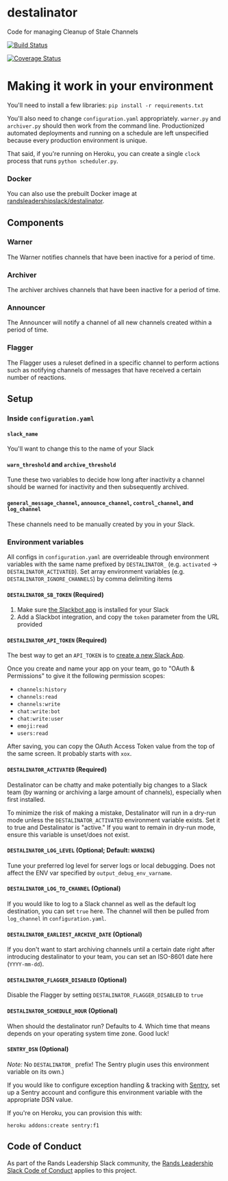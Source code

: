# destalinator
Code for managing Cleanup of Stale Channels

[![Build Status](https://travis-ci.org/randsleadershipslack/destalinator.svg?branch=master)](https://travis-ci.org/randsleadershipslack/destalinator)

[![Coverage Status](https://coveralls.io/repos/github/randsleadershipslack/destalinator/badge.svg?branch=master)](https://coveralls.io/github/randsleadershipslack/destalinator?branch=master)

# Making it work in your environment
You'll need to install a few libraries: `pip install -r requirements.txt`

You'll also need to change `configuration.yaml` appropriately. `warner.py` and `archiver.py` should then work from the command line. Productionized automated deployments and running on a schedule are left unspecified because every production environment is unique.

That said, if you're running on Heroku, you can create a single `clock` process that runs `python scheduler.py`.

### Docker
You can also use the prebuilt Docker image at [randsleadershipslack/destalinator](https://hub.docker.com/r/randsleadershipslack/destalinator/).

## Components

### Warner

The Warner notifies channels that have been inactive for a period of time.

### Archiver

The archiver archives channels that have been inactive for a period of time.

### Announcer

The Announcer will notify a channel of all new channels created within a period of time.

### Flagger

The Flagger uses a ruleset defined in a specific channel to perform actions such as notifying channels of messages that have received a certain number of reactions.

## Setup

### Inside `configuration.yaml`

#### `slack_name`

You'll want to change this to the name of your Slack

#### `warn_threshold` and `archive_threshold`

Tune these two variables to decide how long after inactivity a channel should be warned for inactivity and then subsequently archived.

#### `general_message_channel`, `announce_channel`, `control_channel`, and `log_channel`

These channels need to be manually created by you in your Slack.

### Environment variables

All configs in `configuration.yaml` are overrideable through environment variables with the same name prefixed by `DESTALINATOR_` (e.g. `activated` -> `DESTALINATOR_ACTIVATED`). Set array environment variables (e.g. `DESTALINATOR_IGNORE_CHANNELS`) by comma delimiting items

#### `DESTALINATOR_SB_TOKEN` (Required)

1. Make sure [the Slackbot app](https://slack.com/apps/A0F81R8ET-slackbot) is installed for your Slack
2. Add a Slackbot integration, and copy the `token` parameter from the URL provided

#### `DESTALINATOR_API_TOKEN` (Required)

The best way to get an `API_TOKEN` is to [create a new Slack App](https://api.slack.com/apps/new).

Once you create and name your app on your team, go to "OAuth & Permissions" to give it the following permission scopes:

- `channels:history`
- `channels:read`
- `channels:write`
- `chat:write:bot`
- `chat:write:user`
- `emoji:read`
- `users:read`

After saving, you can copy the OAuth Access Token value from the top of the same screen. It probably starts with `xox`.

#### `DESTALINATOR_ACTIVATED` (Required)

Destalinator can be chatty and make potentially big changes to a Slack team (by warning or archiving a large amount of channels), especially when first installed.

To minimize the risk of making a mistake, Destalinator will run in a dry-run mode unless the `DESTALINATOR_ACTIVATED` environment variable exists. Set it to true and Destalinator is "active." If you want to remain in dry-run mode, ensure this variable is unset/does not exist.

#### `DESTALINATOR_LOG_LEVEL` (Optional; Default: `WARNING`)

Tune your preferred log level for server logs or local debugging. Does not affect the ENV var specified by `output_debug_env_varname`.


#### `DESTALINATOR_LOG_TO_CHANNEL` (Optional)

If you would like to log to a Slack channel as well as the default log destination, you can set `true` here. The channel
will then be pulled from `log_channel` in `configuration.yaml`.

#### `DESTALINATOR_EARLIEST_ARCHIVE_DATE` (Optional)

If you don't want to start archiving channels until a certain date right after introducing destalinator to your team,
you can set an ISO-8601 date here (`YYYY-mm-dd`).

#### `DESTALINATOR_FLAGGER_DISABLED` (Optional)

Disable the Flagger by setting `DESTALINATOR_FLAGGER_DISABLED` to `true`

#### `DESTALINATOR_SCHEDULE_HOUR` (Optional)

When should the destalinator run? Defaults to 4. Which time that means depends on your operating system time zone. Good luck!

#### `SENTRY_DSN` (Optional)

*Note:* No `DESTALINATOR_` prefix! The Sentry plugin uses this environment variable on its own.)

If you would like to configure exception handling & tracking with [Sentry](https://sentry.io/), set up a Sentry account
and configure this environment variable with the appropriate DSN value.

If you're on Heroku, you can provision this with:

    heroku addons:create sentry:f1

## Code of Conduct

As part of the Rands Leadership Slack community, the [Rands Leadership Slack Code of Conduct](https://github.com/randsleadershipslack/documents-and-resources/blob/master/code-of-conduct.md) applies to this project.
